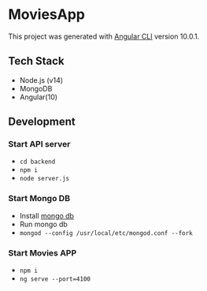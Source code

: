 # MoviesApp

This project was generated with [Angular CLI](https://github.com/angular/angular-cli) version 10.0.1.

## Tech Stack 
* Node.js (v14)
* MongoDB
* Angular(10)

## Development 
### Start API server
* `cd backend`
* `npm i`
* `node server.js`

### Start Mongo DB
* Install [mongo db](https://docs.mongodb.com/manual/tutorial/install-mongodb-on-os-x/)
* Run mongo db
* `mongod --config /usr/local/etc/mongod.conf --fork`

### Start Movies APP
* `npm i`
* `ng serve --port=4100`
